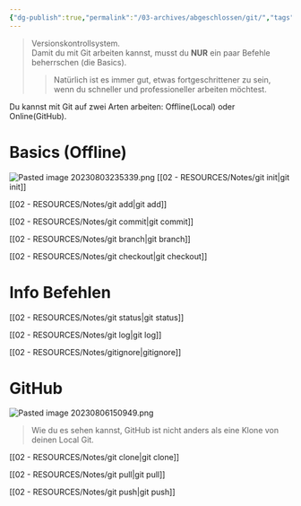 ```yaml
---
{"dg-publish":true,"permalink":"/03-archives/abgeschlossen/git/","tags":["git","finished"],"noteIcon":"","updated":"2024-10-15T11:29:49.000+02:00"}
---
```


>Versionskontrollsystem.  
>Damit du mit Git arbeiten kannst, musst du **NUR** ein paar Befehle beherrschen (die Basics). 
>>Natürlich ist es immer gut, etwas fortgeschrittener zu sein, wenn du schneller und professioneller arbeiten möchtest.

Du kannst mit Git auf zwei Arten arbeiten: Offline(Local) oder Online(GitHub).

# Basics (Offline)
![Pasted image 20230803235339.png](/img/user/02%20-%20RESOURCES/Files/IMGs/Pasted%20image%2020230803235339.png)
[[02 - RESOURCES/Notes/git init\|git init]]

[[02 - RESOURCES/Notes/git add\|git add]]

[[02 - RESOURCES/Notes/git commit\|git commit]]

[[02 - RESOURCES/Notes/git branch\|git branch]]

[[02 - RESOURCES/Notes/git checkout\|git checkout]]

# Info Befehlen
[[02 - RESOURCES/Notes/git status\|git status]]

[[02 - RESOURCES/Notes/git log\|git log]]

[[02 - RESOURCES/Notes/gitignore\|gitignore]]

# GitHub
![Pasted image 20230806150949.png](/img/user/02%20-%20RESOURCES/Files/IMGs/Pasted%20image%2020230806150949.png)
>Wie du es sehen kannst, GitHub ist nicht anders als eine Klone von deinen Local Git. 

[[02 - RESOURCES/Notes/git clone\|git clone]]

[[02 - RESOURCES/Notes/git pull\|git pull]]

[[02 - RESOURCES/Notes/git push\|git push]]